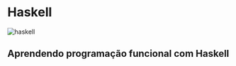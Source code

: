 # Haskell
![haskell](https://cloud.githubusercontent.com/assets/26514390/24086647/435d86f0-0cf2-11e7-9b25-5d0010ee91a2.png)
## Aprendendo programação funcional com Haskell
